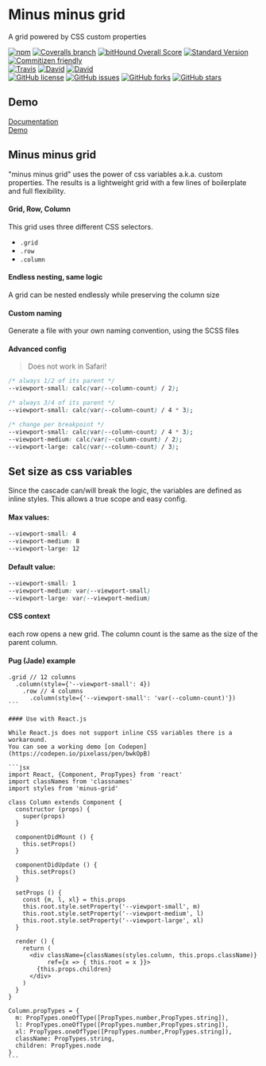 # Minus minus grid
A grid powered by CSS custom properties

[![npm](https://img.shields.io/npm/v/minus-grid.svg)](https://www.npmjs.com/package/minus-grid)
[![Coveralls branch](https://img.shields.io/coveralls/pixelass/minus-grid.svg)](https://coveralls.io/github/pixelass/minus-grid)
[![bitHound Overall Score](https://www.bithound.io/github/pixelass/minus-grid/badges/score.svg)](https://www.bithound.io/github/pixelass/minus-grid)
[![Standard Version](https://img.shields.io/badge/release-standard%20version-brightgreen.svg)](https://github.com/conventional-changelog/standard-version)
[![Commitizen friendly](https://img.shields.io/badge/commitizen-friendly-brightgreen.svg)](http://commitizen.github.io/cz-cli/)  
[![Travis](https://img.shields.io/travis/pixelass/minus-grid.svg)](https://travis-ci.org/pixelass/minus-grid)
[![David](https://img.shields.io/david/pixelass/minus-grid.svg)](https://david-dm.org/pixelass/minus-grid)
[![David](https://img.shields.io/david/dev/pixelass/minus-grid.svg)](https://david-dm.org/pixelass/minus-grid#info=devDependencies&view=table)  
[![GitHub license](https://img.shields.io/github/license/pixelass/minus-grid.svg)](https://github.com/pixelass/minus-grid/blob/master/LICENSE)
[![GitHub issues](https://img.shields.io/github/issues/pixelass/minus-grid.svg)](https://github.com/pixelass/minus-grid/issues)
[![GitHub forks](https://img.shields.io/github/forks/pixelass/minus-grid.svg)](https://github.com/pixelass/minus-grid/network)
[![GitHub stars](https://img.shields.io/github/stars/pixelass/minus-grid.svg)](https://github.com/pixelass/minus-grid/stargazers)


## Demo
[Documentation](https://pixelass.github.io/minus-grid/sass)  
[Demo](https://pixelass.github.io/minus-grid/)  

## Minus minus grid
"minus minus grid" uses the power of css variables a.k.a. custom properties. 
The results is a lightweight grid with a few lines of boilerplate and full flexibility.

#### Grid, Row, Column

This grid uses three different CSS selectors.

* `.grid`
* `.row`
* `.column`


#### Endless nesting, same logic

A grid can be nested endlessly while preserving the column size

#### Custom naming
Generate a file with your own naming convention, using the SCSS files

#### Advanced config

> Does not work in Safari!

```css
/* always 1/2 of its parent */
--viewport-small: calc(var(--column-count) / 2);

/* always 3/4 of its parent */
--viewport-small: calc(var(--column-count) / 4 * 3);

/* change per breakpoint */
--viewport-small: calc(var(--column-count) / 4 * 3);
--viewport-medium: calc(var(--column-count) / 2);
--viewport-large: calc(var(--column-count) / 3);
```

## Set size as css variables
Since the cascade can/will break the logic, the variables are defined as inline styles. This allows a true scope and easy config.

#### Max values:

```css
--viewport-small: 4
--viewport-medium: 8
--viewport-large: 12
````

#### Default value:

```css
--viewport-small: 1
--viewport-medium: var(--viewport-small)
--viewport-large: var(--viewport-medium)
```

#### CSS context

each row opens a new grid. The column count is the same as the size of the parent column.

#### Pug (Jade) example

````jade
.grid // 12 columns
  .column(style={'--viewport-small': 4})
    .row // 4 columns
      .column(style={'--viewport-small': 'var(--column-count)'})
```

#### Use with React.js

While React.js does not support inline CSS variables there is a workaround.
You can see a working demo [on Codepen](https://codepen.io/pixelass/pen/bwkOpB)

```jsx
import React, {Component, PropTypes} from 'react'
import classNames from 'classnames'
import styles from 'minus-grid'

class Column extends Component {
  constructor (props) {
    super(props)
  }

  componentDidMount () {
    this.setProps()
  }

  componentDidUpdate () {
    this.setProps()
  }

  setProps () {
    const {m, l, xl} = this.props
    this.root.style.setProperty('--viewport-small', m)
    this.root.style.setProperty('--viewport-medium', l)
    this.root.style.setProperty('--viewport-large', xl)
  }

  render () {
    return (
      <div className={classNames(styles.column, this.props.className)}
           ref={x => { this.root = x }}>
        {this.props.children}
      </div>
    )
  }
}

Column.propTypes = {
  m: PropTypes.oneOfType([PropTypes.number,PropTypes.string]),
  l: PropTypes.oneOfType([PropTypes.number,PropTypes.string]),
  xl: PropTypes.oneOfType([PropTypes.number,PropTypes.string]),
  className: PropTypes.string,
  children: PropTypes.node
}
```
